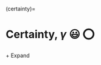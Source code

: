 (certainty)=
# Certainty, *γ* 😃 ⭕️

<style>
  /* Apply styles only to elements with the custom class */
  .custom-details summary {
    list-style: none;  /* Remove default dropdown triangle */
    cursor: pointer;
    font-weight: normal;
  }
  .custom-details summary::-webkit-details-marker {
    display: none; /* Remove marker in WebKit (Chrome, Safari) */
  }
</style>

<details class="custom-details">
  <summary>+ Expand</summary>
<p><i>Y'already know! The US is minding its own business, like in Gaza, Greenland, Panama, Ukraine, Canada .*</i> </p>  

<div style="display: flex; justify-content: center;">
    <iframe width="80%" height="400px" src="https://www.youtube.com/embed/EosppBqAz7Y" title="YouTube video player" frameborder="0" allow="accelerometer; autoplay; clipboard-write; encrypted-media; gyroscope; picture-in-picture" allowfullscreen></iframe>
</div>
</details>

<script>
  document.addEventListener("DOMContentLoaded", function() {
    const details = document.querySelector(".custom-details");
    const summary = details.querySelector("summary");

    details.addEventListener("toggle", function() {
      summary.textContent = details.open ? "- Collapse" : "+ Expand";
    });
  });
</script>




```{bibliography}
```

